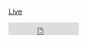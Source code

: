 [Live](http://werwolfby.github.io/monitorrent-logo-generator)

<div>
<iframe frameborder="0" allowtransparency="true" scrolling="no" src="https://money.yandex.ru/quickpay/button-widget?account=410012638435097&quickpay=small&yamoney-payment-type=on&button-text=06&button-size=s&button-color=orange&targets=donate&default-sum=1&successURL=" width="140" height="25"></iframe>
</div>
